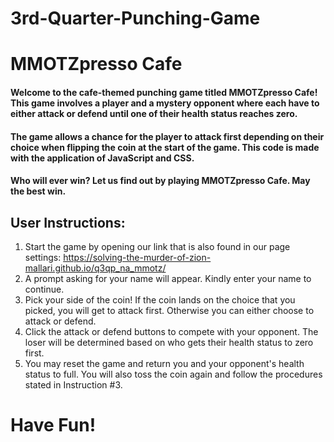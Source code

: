 # 3rd-Quarter-Punching-Game 
# MMOTZpresso Cafe

#### Welcome to the cafe-themed punching game titled MMOTZpresso Cafe! This game involves a player and a mystery opponent where each have to either attack or defend until one of their health status reaches zero. 
#### The game allows a chance for the player to attack first depending on their choice when flipping the coin at the start of the game. This code is made with the application of JavaScript and CSS.
#### Who will ever win? Let us find out by playing MMOTZpresso Cafe. May the best win.

## User Instructions:
1. Start the game by opening our link that is also found in our page settings: https://solving-the-murder-of-zion-mallari.github.io/q3qp_na_mmotz/
2. A prompt asking for your name will appear. Kindly enter your name to continue.
3. Pick your side of the coin! If the coin lands on the choice that you picked, you will get to attack first. Otherwise you can
   either choose to attack or defend.
4. Click the attack or defend buttons to compete with your opponent. The loser will be determined based on who gets their health status to zero first.
5. You may reset the game and return you and your opponent's health status to full. You will also toss the coin again and follow the procedures
   stated in Instruction #3.

# Have Fun!
